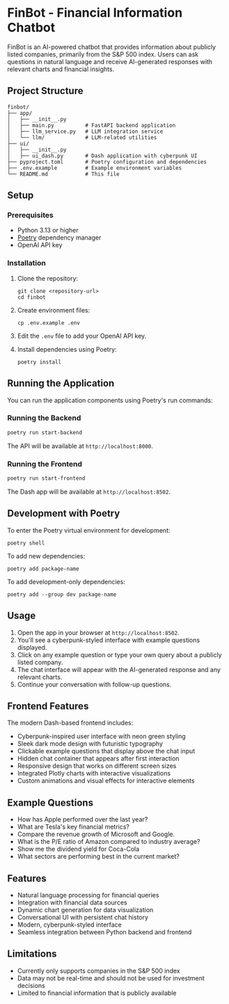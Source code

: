 # FinBot - Financial Information Chatbot

FinBot is an AI-powered chatbot that provides information about publicly listed companies, primarily from the S&P 500 index. Users can ask questions in natural language and receive AI-generated responses with relevant charts and financial insights.

## Project Structure

```
finbot/
├── app/
│   ├── __init__.py
│   ├── main.py          # FastAPI backend application
│   ├── llm_service.py   # LLM integration service
│   └── llm/             # LLM-related utilities
├── ui/
│   ├── __init__.py
│   ├── ui_dash.py       # Dash application with cyberpunk UI
├── pyproject.toml       # Poetry configuration and dependencies
├── .env.example         # Example environment variables
└── README.md            # This file
```

## Setup

### Prerequisites

- Python 3.13 or higher
- [Poetry](https://python-poetry.org/docs/#installation) dependency manager
- OpenAI API key

### Installation

1. Clone the repository:
   ```
   git clone <repository-url>
   cd finbot
   ```

2. Create environment files:
   ```
   cp .env.example .env
   ```

3. Edit the `.env` file to add your OpenAI API key.

4. Install dependencies using Poetry:
   ```
   poetry install
   ```

## Running the Application

You can run the application components using Poetry's run commands:

### Running the Backend

```bash
poetry run start-backend
```

The API will be available at `http://localhost:8000`.

### Running the Frontend

```bash
poetry run start-frontend
```

The Dash app will be available at `http://localhost:8502`.

## Development with Poetry

To enter the Poetry virtual environment for development:

```
poetry shell
```

To add new dependencies:

```
poetry add package-name
```

To add development-only dependencies:

```
poetry add --group dev package-name
```

## Usage

1. Open the app in your browser at `http://localhost:8502`.
2. You'll see a cyberpunk-styled interface with example questions displayed.
3. Click on any example question or type your own query about a publicly listed company.
4. The chat interface will appear with the AI-generated response and any relevant charts.
5. Continue your conversation with follow-up questions.

## Frontend Features

The modern Dash-based frontend includes:
- Cyberpunk-inspired user interface with neon green styling
- Sleek dark mode design with futuristic typography
- Clickable example questions that display above the chat input
- Hidden chat container that appears after first interaction
- Responsive design that works on different screen sizes
- Integrated Plotly charts with interactive visualizations
- Custom animations and visual effects for interactive elements

## Example Questions

- How has Apple performed over the last year?
- What are Tesla's key financial metrics?
- Compare the revenue growth of Microsoft and Google.
- What is the P/E ratio of Amazon compared to industry average?
- Show me the dividend yield for Coca-Cola
- What sectors are performing best in the current market?

## Features

- Natural language processing for financial queries
- Integration with financial data sources
- Dynamic chart generation for data visualization
- Conversational UI with persistent chat history
- Modern, cyberpunk-styled interface
- Seamless integration between Python backend and frontend

## Limitations

- Currently only supports companies in the S&P 500 index
- Data may not be real-time and should not be used for investment decisions
- Limited to financial information that is publicly available 